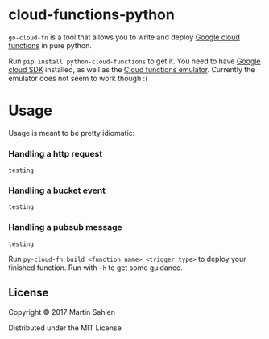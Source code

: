 # cloud-functions-python
`go-cloud-fn` is a tool that allows you to write and deploy [Google cloud functions](https://cloud.google.com/functions/) in pure python.

Run `pip install python-cloud-functions` to get it.
You need to have [Google cloud SDK](https://cloud.google.com/sdk/downloads) installed, as well as
the [Cloud functions emulator](https://github.com/GoogleCloudPlatform/cloud-functions-emulator/).
Currently the emulator does not seem to work though :(

# Usage
Usage is meant to be pretty idiomatic:

### Handling a http request
```
testing
```

### Handling a bucket event
```
testing
```

### Handling a pubsub message
```
testing
```

Run `py-cloud-fn build <function_name> <trigger_type>` to deploy your finished function.
Run with `-h` to get some guidance.

## License

Copyright © 2017 Martin Sahlen

Distributed under the MIT License
